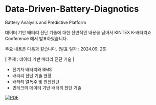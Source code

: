 # Data-Driven-Battery-Diagnotics
Battery Analysis and Predictive Platform

데이터 기반 배터리 진단 기술에 대한 전반적인 내용을 담아서 KINTEX K-배터리쇼 Conference 에서 발표하였습니다.

주요 내용은 다음과 같습니다. (발표 일자 : 2024.09. 26)

[ 주제 : 데이터 기반 배터리 진단 기술 ]
- 전기차 배터리와 BMS
- 배터리 진단 기술 현황
- 배터리 열폭주 및 안전진단
- 민테크의 데이터 기반 배터리 진단 기술

[![PDF](https://img.shields.io/badge/PDF-View-red?style=for-the-badge&logo=adobeacrobatreader&logoColor=white)](project_presentation.pdf)
